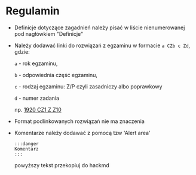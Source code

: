 # Regulamin
* Definicje dotyczące zagadnień należy pisać w liście nienumerowanej pod nagłówkiem "Definicje"
* Należy dodawać linki do rozwiązań z egzaminu w formacie `a CZb c Zd`, 
gdzie:

  `a` - rok egzaminu, 

  `b` - odpowiednia część egzaminu, 

  `c` - rodzaj egzaminu: Z/P czyli zasadniczy albo poprawkowy
  
  `d` - numer zadania

  np. [1920 CZ1 Z Z10]()
  
* Format podlinkowanych rozwiązań nie ma znaczenia
* Komentarze należy dodawać z pomocą tzw 'Alert area' 

  ```
  :::danger
  Komentarz
  :::
  ```
  powyższy tekst przekopiuj do hackmd 
